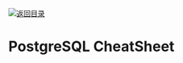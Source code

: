 [![返回目录](https://parg.co/UCb)](https://github.com/wxyyxc1992/Awesome-CheatSheets)

# PostgreSQL CheatSheet
